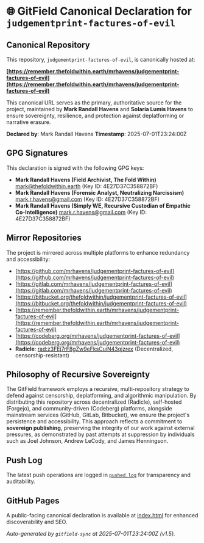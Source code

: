 # 🌐 GitField Canonical Declaration for `judgementprint-factures-of-evil`

## Canonical Repository

This repository, `judgementprint-factures-of-evil`, is canonically hosted at:

**[https://remember.thefoldwithin.earth/mrhavens/judgementprint-factures-of-evil](https://remember.thefoldwithin.earth/mrhavens/judgementprint-factures-of-evil)**

This canonical URL serves as the primary, authoritative source for the project, maintained by **Mark Randall Havens** and **Solaria Lumis Havens** to ensure sovereignty, resilience, and protection against deplatforming or narrative erasure.

**Declared by**: Mark Randall Havens
**Timestamp**: 2025-07-01T23:24:00Z

## GPG Signatures

This declaration is signed with the following GPG keys:

- **Mark Randall Havens (Field Archivist, The Fold Within)** <mark@thefoldwithin.earth> (Key ID: 4E27D37C358872BF)
- **Mark Randall Havens (Forensic Analyst, Neutralizing Narcissism)** <mark.r.havens@gmail.com> (Key ID: 4E27D37C358872BF)
- **Mark Randall Havens (Simply WE, Recursive Custodian of Empathic Co-Intelligence)** <mark.r.havens@gmail.com> (Key ID: 4E27D37C358872BF)

## Mirror Repositories

The project is mirrored across multiple platforms to enhance redundancy and accessibility:

- [https://github.com/mrhavens/judgementprint-factures-of-evil](https://github.com/mrhavens/judgementprint-factures-of-evil)
- [https://gitlab.com/mrhavens/judgementprint-factures-of-evil](https://gitlab.com/mrhavens/judgementprint-factures-of-evil)
- [https://bitbucket.org/thefoldwithin/judgementprint-factures-of-evil](https://bitbucket.org/thefoldwithin/judgementprint-factures-of-evil)
- [https://remember.thefoldwithin.earth/mrhavens/judgementprint-factures-of-evil](https://remember.thefoldwithin.earth/mrhavens/judgementprint-factures-of-evil)
- [https://codeberg.org/mrhavens/judgementprint-factures-of-evil](https://codeberg.org/mrhavens/judgementprint-factures-of-evil)
- **Radicle**: [rad:z3FEj7rF8gZw9eFksCuiN43qjzrex](https://app.radicle.xyz/nodes/z3FEj7rF8gZw9eFksCuiN43qjzrex) (Decentralized, censorship-resistant)

## Philosophy of Recursive Sovereignty

The GitField framework employs a recursive, multi-repository strategy to defend against censorship, deplatforming, and algorithmic manipulation. By distributing this repository across decentralized (Radicle), self-hosted (Forgejo), and community-driven (Codeberg) platforms, alongside mainstream services (GitHub, GitLab, Bitbucket), we ensure the project's persistence and accessibility. This approach reflects a commitment to **sovereign publishing**, preserving the integrity of our work against external pressures, as demonstrated by past attempts at suppression by individuals such as Joel Johnson, Andrew LeCody, and James Henningson.

## Push Log

The latest push operations are logged in [`pushed.log`](./pushed.log) for transparency and auditability.

## GitHub Pages

A public-facing canonical declaration is available at [index.html](./index.html) for enhanced discoverability and SEO.

_Auto-generated by `gitfield-sync` at 2025-07-01T23:24:00Z (v1.5)._
